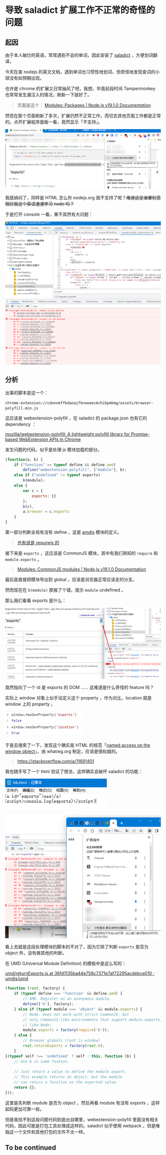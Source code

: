 # 导致 saladict 扩展工作不正常的奇怪的问题

## 起因

由于本人破烂的英语，常常遇到不会的单词，因此安装了 [saladict](https://github.com/crimx/ext-saladict) ，方便划词翻译。

今天在查 nodejs 的英文文档，遇到单词也习惯性地划词，但奇怪地发现查词的小球没有如预期出现。

也许是 chrome 的扩展又日常抽风了吧，我想。毕竟前段时间 Tampermonkey 也常常发生漏注入的情况，刷新一下就好了。

> 页面是这个：
> [Modules: Packages | Node.js v19.1.0 Documentation](https://nodejs.org/api/packages.html)

然而在那个页面刷新了多次，扩展仍然不正常工作，而切去其他页面工作都是正常的。点开扩展程序面板一看，竟然显示「不支持」。

![](res/images/20221122_01.png)

我就纳闷了，同样是 HTML 怎么你 nodejs.org 就不支持了呢？~~难道这是谁要刻意阻拦我这个英语渣渣学习 node 吗？~~

于是打开 console 一看，果不其然有大问题：

![](res/images/20221122_02.png)

## 分析

出事的脚本是这一个：

`chrome-extension://cdonnmffkdaoajfknoeeecmchibpmkmg/assets/browser-polyfill.min.js`

这应该是 webextension-polyfill ，在 saladict 的 package.json 也有它的 dependency ：

[mozilla/webextension-polyfill: A lightweight polyfill library for Promise-based WebExtension APIs in Chrome](https://github.com/mozilla/webextension-polyfill)

发生问题的代码，似乎是处理 js 模块加载的部分。

```js
(function(a, b) {
    if ("function" == typeof define && define.amd)
        define("webextension-polyfill", ["module"], b);
    else if ("undefined" != typeof exports)
        b(module);
    else {
        var c = {
            exports: {}
        };
        b(c),
        a.browser = c.exports
    }
}
```

第一部分判断全局有没有 define ，这是 [amdjs](https://github.com/amdjs/amdjs-api/wiki/AMD) 模块的定义。

> [也有说是 requirejs 的](https://stackoverflow.com/questions/16950560/what-is-define-function-in-javascript)

接下来是 `exports` ，这应该是 CommonJS 模块，其中有我们熟知的 `require` 和 `module.exports` 。

> [Modules: CommonJS modules | Node.js v19.1.0 Documentation](https://nodejs.org/api/modules.html#exports)

最后是直接把模块导出到 global ，应该是浏览器正常应该走的分支。

然而现在在 `b(module)` 那报了个错，提示 `module` undefined 。

那么我们看看 exports 是什么：

![](res/images/20221122_03.png)

竟然指向了一个 id 是 exports 的 DOM …… 这难道是什么奇怪的 feature 吗？

实际上 window 对象上似乎没定义这个 property ，作为对比，location 就是 window 上的 property 。

![](res/images/20221122_04.png)

于是去搜索了一下，发现这个确实是 HTML 的规范「[named access on the window object](https://html.spec.whatwg.org/multipage/nav-history-apis.html#named-access-on-the-window-object)」，由 whatwg.org 制定，应该是很权威的。

> https://stackoverflow.com/a/11691401

我也随手写了一个 html 验证了想法，这样确实会破坏 saladict 的功能：

![](res/images/20221122_05.png)

![](res/images/20221122_06.png)

看上去就是这段处理模块的脚本的不对了，因为它除了判断 `exports` 是否为 object 外，没有做其他的判断。

在 UMD (Universal Module Definition) 的模板中是这么写的：

[umd/returnExports.js at 36fd1135ba44e758c7371e7af72295acdebce010 · umdjs/umd](https://github.com/umdjs/umd/blob/36fd1135ba44e758c7371e7af72295acdebce010/templates/returnExports.js)


```js
(function (root, factory) {
    if (typeof define === 'function' && define.amd) {
        // AMD. Register as an anonymous module.
        define(['b'], factory);
    } else if (typeof module === 'object' && module.exports) {
        // Node. Does not work with strict CommonJS, but
        // only CommonJS-like environments that support module.exports,
        // like Node.
        module.exports = factory(require('b'));
    } else {
        // Browser globals (root is window)
        root.returnExports = factory(root.b);
    }
}(typeof self !== 'undefined' ? self : this, function (b) {
    // Use b in some fashion.

    // Just return a value to define the module export.
    // This example returns an object, but the module
    // can return a function as the exported value.
    return {};
}));
```

这里是先判断 module 是否为 object ，然后再看 module 有没有 exports ，这样起码更加可靠一些。

但是我找不到这段问题代码到底出自哪里，webextension-polyfill 里面没有相关代码，因此可能是打包工具处理成这样的。saladict 似乎使用 webpack ，但是唯独这一个文件和其他打包的文件不太一样。

## To be continued


